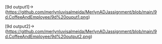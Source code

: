 [9d output1]->(https://github.com/merlynluvisalmeida/MerlynADJassignment/blob/main/9d.CoffeeAndEmployee/9d%20ouput1.png)

[9d output2]->(https://github.com/merlynluvisalmeida/MerlynADJassignment/blob/main/9d.CoffeeAndEmployee/9d%20output2.png)
